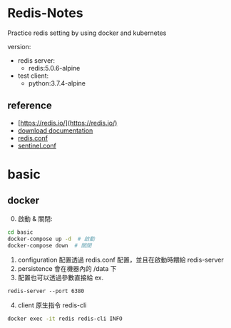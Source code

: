 # Redis-Notes

Practice redis setting by using docker and kubernetes

version:
* redis server:
  - redis:5.0.6-alpine
* test client:
  - python:3.7.4-alpine


## reference

* [https://redis.io/](https://redis.io/)
* [download documentation](http://download.redis.io/redis-stable/)
* [redis.conf](http://download.redis.io/redis-stable/redis.conf)
* [sentinel.conf](http://download.redis.io/redis-stable/sentinel.conf)

# basic

## docker
0. 啟動 & 關閉:
  ```bash
  cd basic
  docker-compose up -d  # 啟動
  docker-compose down  # 關閉
  ```
1. configuration 配置透過 redis.conf 配置，並且在啟動時餵給 redis-server
2. persistence 會在機器內的 /data 下
3. 配置也可以透過參數直接給 ex.
  ```
  redis-server --port 6380
  ```
4. client 原生指令 redis-cli
  ```bash
  docker exec -it redis redis-cli INFO
  ```
